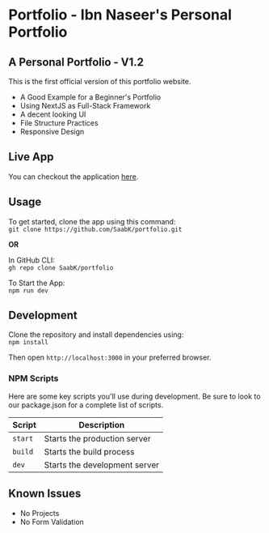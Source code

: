 # Portfolio - Ibn Naseer's Personal Portfolio

## A Personal Portfolio - V1.2

This is the first official version of this portfolio website.

- A Good Example for a Beginner's Portfolio
- Using NextJS as Full-Stack Framework
- A decent looking UI
- File Structure Practices
- Responsive Design

## Live App

You can checkout the application [here](https://img.freepik.com/free-vector/abstract-coming-soon-background-torn-paper-style_1017-25514.jpg?t=st=1657280228~exp=1657280828~hmac=984d4b8057bdcaa88fdb5f5733c81322f817c4aef0d54c77cbfcfd30c2731551&w=740).

## Usage

To get started, clone the app using this command:<br>
`git clone https://github.com/SaabK/portfolio.git`

**OR**

In GitHub CLI:<br>
`gh repo clone SaabK/portfolio`

To Start the App:<br>
`npm run dev`

## Development

Clone the repository and install dependencies using:<br>
`npm install`

Then open `http://localhost:3000` in your preferred browser.

### NPM Scripts

Here are some key scripts you'll use during development. Be sure to look to our package.json for a complete list of scripts.

| Script  | Description                   |
| ------- | ----------------------------- |
| `start` | Starts the production server  |
| `build` | Starts the build process      |
| `dev`   | Starts the development server |

## Known Issues

- No Projects
- No Form Validation
